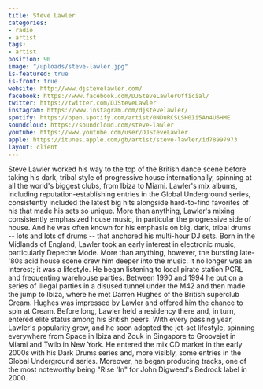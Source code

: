 ```yaml
---
title: Steve Lawler
categories:
- radio
- artist
tags:
- artist
position: 90
image: "/uploads/steve-lawler.jpg"
is-featured: true
is-front: true
website: http://www.djstevelawler.com/
facebook: https://www.facebook.com/DJSteveLawlerOfficial/
twitter: https://twitter.com/DJSteveLawler
instagram: https://www.instagram.com/djstevelawler/
spotify: https://open.spotify.com/artist/0NDuRCSLSH0Ii5An4U6HME
soundcloud: https://soundcloud.com/steve-lawler
youtube: https://www.youtube.com/user/DJSteveLawler
apple: https://itunes.apple.com/gb/artist/steve-lawler/id78997973
layout: client
---
```


Steve Lawler worked his way to the top of the British dance scene before taking his dark, tribal style of progressive house internationally, spinning at all the world's biggest clubs, from Ibiza to Miami. Lawler's mix albums, including reputation-establishing entries in the Global Underground series, consistently included the latest big hits alongside hard-to-find favorites of his that made his sets so unique. More than anything, Lawler's mixing consistently emphasized house music, in particular the progressive side of house. And he was often known for his emphasis on big, dark, tribal drums -- lots and lots of drums -- that anchored his multi-hour DJ sets. Born in the Midlands of England, Lawler took an early interest in electronic music, particularly Depeche Mode. More than anything, however, the bursting late-'80s acid house scene drew him deeper into the music. It no longer was an interest; it was a lifestyle. He began listening to local pirate station PCRL and frequenting warehouse parties. Between 1990 and 1994 he put on a series of illegal parties in a disused tunnel under the M42 and then made the jump to Ibiza, where he met Darren Hughes of the British superclub Cream. Hughes was impressed by Lawler and offered him the chance to spin at Cream. Before long, Lawler held a residency there and, in turn, entered elite status among his British peers. With every passing year, Lawler's popularity grew, and he soon adopted the jet-set lifestyle, spinning everywhere from Space in Ibiza and Zouk in Singapore to Groovejet in Miami and Twilo in New York. He entered the mix CD market in the early 2000s with his Dark Drums series and, more visibly, some entries in the Global Underground series. Moreover, he began producing tracks, one of the most noteworthy being "Rise 'In" for John Digweed's Bedrock label in 2000.
